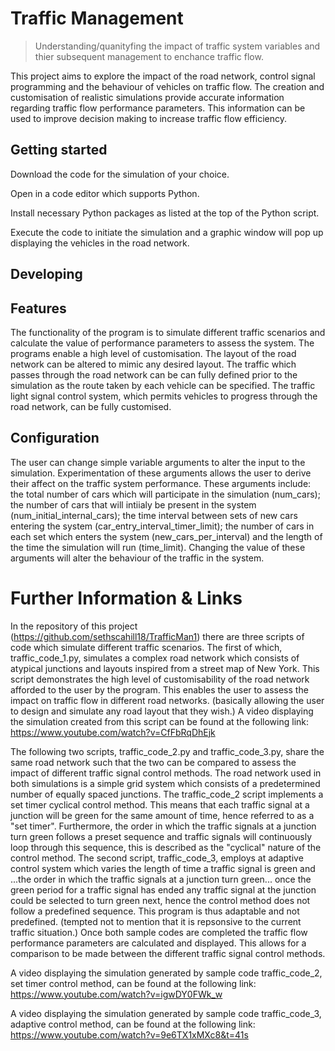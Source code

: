 
# Traffic Management
> Understanding/quanityfing the impact of traffic system variables and thier subsequent management to enchance traffic flow. 

This project aims to explore the impact of the road network, control signal programming and the behaviour of vehicles on traffic flow.  The creation and customisation of realistic simulations provide accurate information regarding traffic flow performance parameters. This information can be used to improve decision making to increase traffic flow efficiency.

## Getting started

Download the code for the simulation of your choice. 

Open in a code editor which supports Python.

Install necessary Python packages as listed at the top of the Python script.

Execute the code to initiate the simulation and a graphic window will pop up displaying the vehicles in the road network.

## Developing

## Features

The functionality of the program is to simulate different traffic scenarios and calculate the value of performance parameters to assess the system. The programs enable a high level of customisation. The layout of the road network can be altered to mimic any desired layout. The traffic which passes through the road network can be can fully defined prior to the simulation as the route taken by each vehicle can be specified. The traffic light signal control system, which permits vehicles to progress through the road network, can be fully customised.

## Configuration
The user can change simple variable arguments to alter the input to the simulation. Experimentation of these arguments allows the user to derive their affect on the traffic system performance. These arguments include: the total number of cars which will participate in the simulation (num_cars); the number of cars that will intiialy be present in the system (num_initial_internal_cars); the time interval between sets of new cars entering the system (car_entry_interval_timer_limit); the number of cars in each set which enters the system (new_cars_per_interval) and the length of the time the simulation will run (time_limit). Changing the value of these arguments will alter the behaviour of the traffic in the system. 

# Further Information & Links

In the repository of this project (https://github.com/sethscahill18/TrafficMan1) there are three scripts of code which simulate different traffic scenarios. The first of which, traffic_code_1.py, simulates a complex road network which consists of atypical junctions and layouts inspired from a street map of New York. This script demonstrates the high level of customisability of the road network afforded to the user by the program. This enables the user to assess the impact on traffic flow in different road networks. (basically allowing the user to design and simulate any road layout that they wish.)
A video displaying the simulation created from this script can be found at the following link: https://www.youtube.com/watch?v=CfFbRqDhEjk

The following two scripts, traffic_code_2.py and traffic_code_3.py, share the same road network such that the two can be compared to assess the impact of different traffic signal control methods. The road network used in both simulations is a simple grid system which consists of a predetermined number of equally spaced junctions. The traffic_code_2 script implements a set timer cyclical control method. This means that each traffic signal at a junction will be green for the same amount of time, hence referred to as a "set timer". Furthermore, the order in which the traffic signals at a junction turn green follows a preset sequence and traffic signals will continuously loop through this sequence, this is described as the "cyclical" nature of the control method. The second script, traffic_code_3, employs at adaptive control system which varies the length of time a traffic signal is green and ...the order in which the traffic signals at a junction turn green... once the green period for a traffic signal has ended any traffic signal at the junction could be selected to turn green next, hence the control method does not follow a predefined sequence. This program is thus adaptable and not predefined. (tempted not to mention that it is repsonsive to the current traffic situation.) Once both sample codes are completed the traffic flow performance parameters are calculated and displayed. This allows for a comparison to be made between the different traffic signal control methods.

A video displaying the simulation generated by sample code traffic_code_2, set timer control method, can be found at the following link: https://www.youtube.com/watch?v=igwDY0FWk_w

A video displaying the simulation generated by sample code traffic_code_3, adaptive control method, can be found at the following link: https://www.youtube.com/watch?v=9e6TX1xMXc8&t=41s
